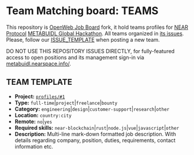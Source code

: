 # Team Matching board: TEAMS

This repository is [OpenWeb Job Board](https://jobs.nearspace.info/) fork, it hold teams profiles for [NEAR Protocol](https://near.org) [METABUIDL Global Hackathon](https://metabuidl.splashthat.com/). All teams organized in [its issues](https://github.com/near/metabuidl-teams/issues). Please, follow our [ISSUE_TEMPLATE](https://github.com/near/metabuidl-teams/blob/main/.github/ISSUE_TEMPLATE/new-job-post.md) when posting a new team.

DO NOT USE THIS REPOSITORY ISSUES DIRECTLY, for fully-featured access to open positions and its management sign-in via [metabuidl.nearspace.info/](https://metabuidl.nearspace.info/).

## TEAM TEMPLATE

- __Project:__ [`profiles/#1`](https://github.com/near/metabuidl-teams/issues/1)
- __Type:__ `full-time`|`project`|`freelance`|`bounty`
- __Category:__ `engineering`|`design`|`customer-support`|`research`|`other`
- __Location:__ `country:city`
- __Remote:__ `no`|`yes`
- __Required skills:__ `near-blockchain`|`rust`|`node.js`|`vue`|`javascript`|`other`
- __Description:__ Multi-line mark-down formatted job description.
With details regarding company, position, duties, requirements, contact information etc.
